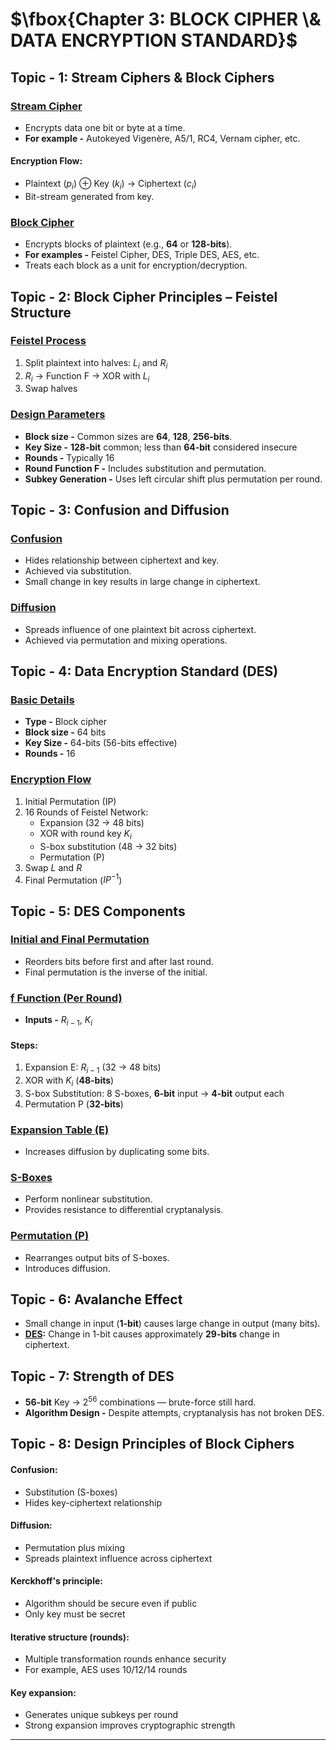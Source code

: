 # $\fbox{Chapter 3: BLOCK CIPHER \& DATA ENCRYPTION STANDARD}$





## **Topic - 1: Stream Ciphers & Block Ciphers**  

### <u>Stream Cipher</u>

- Encrypts data one bit or byte at a time.
- **For example -** Autokeyed Vigenère, A5/1, RC4, Vernam cipher, etc.

#### Encryption Flow:

- Plaintext ($p_i$) $\oplus$ Key ($k_i$) $\rightarrow$ Ciphertext ($c_i$)
- Bit-stream generated from key.


### <u>Block Cipher</u>  

- Encrypts blocks of plaintext (e.g., **64** or **128-bits**).
- **For examples -** Feistel Cipher, DES, Triple DES, AES, etc.
- Treats each block as a unit for encryption/decryption.



## **Topic - 2: Block Cipher Principles – Feistel Structure**

### <u>Feistel Process</u>  

1. Split plaintext into halves: $L_i$ and $R_i$
2. $R_i$ → Function F → XOR with $L_i$  
3. Swap halves  


### <u>Design Parameters</u>  

- **Block size -** Common sizes are **64**, **128**, **256-bits**.
- **Key Size -** **128-bit** common; less than **64-bit** considered insecure  
- **Rounds -** Typically 16
- **Round Function F -** Includes substitution and permutation.
- **Subkey Generation -** Uses left circular shift plus permutation per round.



## **Topic - 3: Confusion and Diffusion**  

### <u>Confusion</u>  

- Hides relationship between ciphertext and key.
- Achieved via substitution.
- Small change in key results in large change in ciphertext.

### <u>Diffusion</u>  

- Spreads influence of one plaintext bit across ciphertext.
- Achieved via permutation and mixing operations.



## **Topic - 4: Data Encryption Standard (DES)**  

### <u>Basic Details</u>  

- **Type -** Block cipher
- **Block size -** 64 bits  
- **Key Size -** 64-bits (56-bits effective)  
- **Rounds -** 16


### <u>Encryption Flow</u>  

1. Initial Permutation (IP)
2. 16 Rounds of Feistel Network:
   - Expansion (32 → 48 bits)
   - XOR with round key $K_i$
   - S-box substitution (48 → 32 bits)
   - Permutation (P)
3. Swap $L$ and $R$
4. Final Permutation ($IP^{-1}$)



## **Topic - 5: DES Components**  

### <u>Initial and Final Permutation</u>  

- Reorders bits before first and after last round.
- Final permutation is the inverse of the initial.


### <u>f Function (Per Round)</u>

- **Inputs -** $R_{i-1}$, $K_i$

#### Steps:

1. Expansion E: $R_{i-1}$ (32 $\rightarrow$ 48 bits)  
2. XOR with $K_i$ (**48-bits**)
3. S-box Substitution: 8 S-boxes, **6-bit** input $\rightarrow$ **4-bit** output each  
4. Permutation P (**32-bits**)


### <u>Expansion Table (E)</u>  

- Increases diffusion by duplicating some bits.


### <u>S-Boxes</u>  

- Perform nonlinear substitution.
- Provides resistance to differential cryptanalysis.


### <u>Permutation (P)</u>  

- Rearranges output bits of S-boxes.
- Introduces diffusion.



## **Topic - 6: Avalanche Effect**  

- Small change in input (**1-bit**) causes large change in output (many bits).
- **<u>DES</u>:** Change in 1-bit causes approximately **29-bits** change in ciphertext.



## **Topic - 7: Strength of DES**  

- **56-bit** Key $\rightarrow$ $2^{56}$ combinations — brute-force still hard.
- **Algorithm Design -** Despite attempts, cryptanalysis has not broken DES.



## **Topic - 8: Design Principles of Block Ciphers**  

#### Confusion:

 - Substitution (S-boxes)
 - Hides key-ciphertext relationship

#### Diffusion:

 - Permutation plus mixing
 - Spreads plaintext influence across ciphertext

#### Kerckhoff's principle:

 - Algorithm should be secure even if public
 - Only key must be secret

#### Iterative structure (rounds):

 - Multiple transformation rounds enhance security
 - For example, AES uses $10$/$12$/$14$ rounds

#### Key expansion:

 - Generates unique subkeys per round  
 - Strong expansion improves cryptographic strength  
 
---
